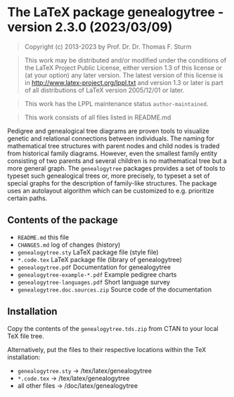 # The LaTeX package genealogytree - version 2.3.0 (2023/03/09)

> Copyright (c) 2013-2023 by Prof. Dr. Dr. Thomas F. Sturm <thomas dot sturm at unibw dot de>

> This work may be distributed and/or modified under the
> conditions of the LaTeX Project Public License, either version 1.3
> of this license or (at your option) any later version.
> The latest version of this license is in
>   http://www.latex-project.org/lppl.txt
> and version 1.3 or later is part of all distributions of LaTeX
> version 2005/12/01 or later.

> This work has the LPPL maintenance status `author-maintained`.

> This work consists of all files listed in README.md


Pedigree and genealogical tree diagrams are proven tools to visualize genetic
and relational connections between individuals. The naming for mathematical tree
structures with parent nodes and child nodes is traded from historical family
diagrams. However, even the smallest family entity consisting of two parents and
several children is no mathematical tree but a more general graph. The
`genealogytree` packages provides a set of tools to typeset such genealogical
trees or, more precisely, to typeset a set of special graphs for the description
of family-like structures. The package uses an autolayout algorithm which can be
customized to e.g. prioritize certain paths.


## Contents of the package

-  `README.md`                      this file
-  `CHANGES.md`                     log of changes (history)
-  `genealogytree.sty`              LaTeX package file (style file)
-  `*.code.tex`                     LaTeX package file (library of genealogytree)
-  `genealogytree.pdf`              Documentation for genealogytree
-  `genealogytree-example-*.pdf`    Example pedigree charts
-  `genealogytree-languages.pdf`    Short language survey
-  `genealogytree.doc.sources.zip`  Source code of the documentation


## Installation

Copy the contents of the `genealogytree.tds.zip` from CTAN to your local TeX file tree.

Alternatively, put the files to their respective locations within the TeX installation:

-  `genealogytree.sty`     ->  /tex/latex/genealogytree
-  `*.code.tex`            ->  /tex/latex/genealogytree
-  all other files         ->  /doc/latex/genealogytree

